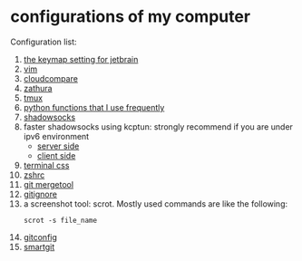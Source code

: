 # configurations of my computer

Configuration list:

1. [the keymap setting for jetbrain](./jetbrain_settings.jar)
2. [vim](https://github.com/wwtalwtaw/.vim/)
3. [cloudcompare](./install_cc.sh)
4. [zathura](./zathurarc)
5. [tmux](./.tmux.conf)
6. [python functions that I use frequently](./my_pyfun)
7. [shadowsocks](./install_ss.sh)
8. faster shadowsocks using kcptun: strongly recommend if you are under ipv6 environment
    * [server side](./fast_server.sh)
    * [client side](./fast_client.sh)
9. [terminal css](./gtk.css)
10. [zshrc](./.zshrc)
12. [git mergetool](./git_meld.sh)
13. [gitignore](./.gitignore)
14. a screenshot tool: scrot. Mostly used commands are like the following:
    ```
    scrot -s file_name
    ```
15. [gitconfig](./.gitconfig)
16. [smartgit](./install_sg.sh)

